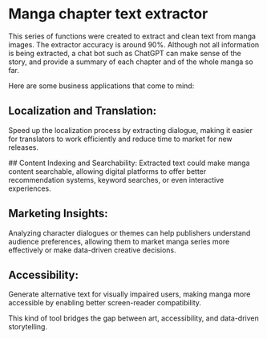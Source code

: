 # Manga chapter text extractor

This series of functions were created to extract and clean text from manga images. The extractor accuracy is around 90%. Although not all information is being extracted, a chat bot such as ChatGPT can make sense of the story, and provide a summary of each chapter and of the whole manga so far. 

Here are some business applications that come to mind:

## Localization and Translation: 
Speed up the localization process by extracting dialogue, making it easier for translators to work efficiently and reduce time to market for new releases.

## Content Indexing and Searchability: 
Extracted text could make manga content searchable, allowing digital platforms to offer better recommendation systems, keyword searches, or even interactive experiences.

## Marketing Insights: 
Analyzing character dialogues or themes can help publishers understand audience preferences, allowing them to market manga series more effectively or make data-driven creative decisions.

## Accessibility: 
Generate alternative text for visually impaired users, making manga more accessible by enabling better screen-reader compatibility.

This kind of tool bridges the gap between art, accessibility, and data-driven storytelling.
